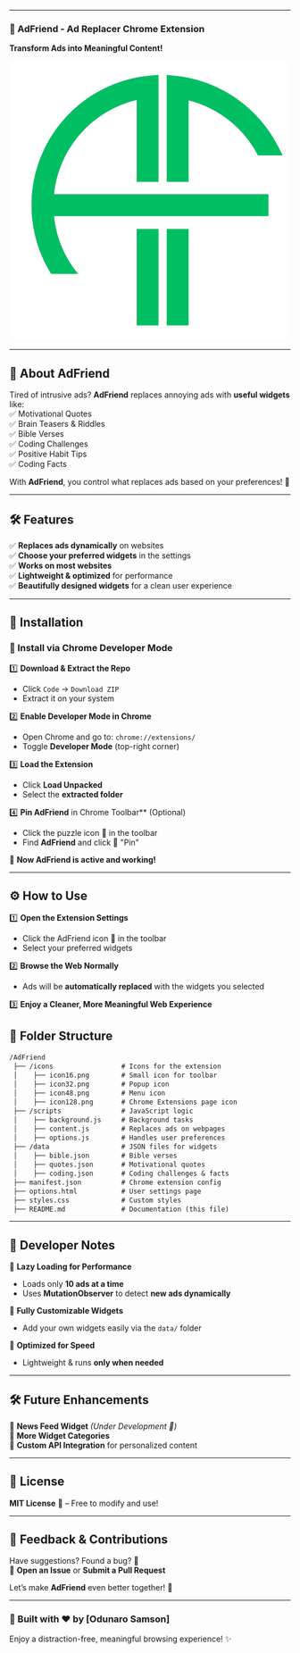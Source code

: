 

---

### **📌 AdFriend - Ad Replacer Chrome Extension**  
**Transform Ads into Meaningful Content!**  

![AdFriend Logo](icons/icon128.png)  

---

## **📖 About AdFriend**  
Tired of intrusive ads? **AdFriend** replaces annoying ads with **useful widgets** like:  
✅ Motivational Quotes  
✅ Brain Teasers & Riddles  
✅ Bible Verses  
✅ Coding Challenges  
✅ Positive Habit Tips  
✅ Coding Facts  

With **AdFriend**, you control what replaces ads based on your preferences! 🎯  

---

## **🛠 Features**  
✅ **Replaces ads dynamically** on websites  
✅ **Choose your preferred widgets** in the settings  
✅ **Works on most websites**  
✅ **Lightweight & optimized** for performance  
✅ **Beautifully designed widgets** for a clean user experience  

---

## **🚀 Installation**  
### **🔹 Install via Chrome Developer Mode**
1️⃣ **Download & Extract the Repo**  
   - Click `Code` → `Download ZIP`  
   - Extract it on your system  

2️⃣ **Enable Developer Mode in Chrome**  
   - Open Chrome and go to: `chrome://extensions/`  
   - Toggle **Developer Mode** (top-right corner)  

3️⃣ **Load the Extension**  
   - Click **Load Unpacked**  
   - Select the **extracted folder**  

4️⃣ **Pin AdFriend** in Chrome Toolbar** (Optional)  
   - Click the puzzle icon 🔧 in the toolbar  
   - Find **AdFriend** and click 📌 "Pin"  

🎉 **Now AdFriend is active and working!**  

---

## **⚙️ How to Use**
1️⃣ **Open the Extension Settings**  
   - Click the AdFriend icon 🔧 in the toolbar  
   - Select your preferred widgets  

2️⃣ **Browse the Web Normally**  
   - Ads will be **automatically replaced** with the widgets you selected  

3️⃣ **Enjoy a Cleaner, More Meaningful Web Experience**  



## **📂 Folder Structure**
```
/AdFriend
 ├── /icons                 # Icons for the extension
 │    ├── icon16.png        # Small icon for toolbar
 │    ├── icon32.png        # Popup icon
 │    ├── icon48.png        # Menu icon
 │    ├── icon128.png       # Chrome Extensions page icon
 ├── /scripts               # JavaScript logic
 │    ├── background.js     # Background tasks
 │    ├── content.js        # Replaces ads on webpages
 │    ├── options.js        # Handles user preferences
 ├── /data                  # JSON files for widgets
 │    ├── bible.json        # Bible verses
 │    ├── quotes.json       # Motivational quotes
 │    ├── coding.json       # Coding challenges & facts
 ├── manifest.json          # Chrome extension config
 ├── options.html           # User settings page
 ├── styles.css             # Custom styles
 ├── README.md              # Documentation (this file)
```

---

## **🔧 Developer Notes**  
🔹 **Lazy Loading for Performance**  
- Loads only **10 ads at a time**  
- Uses **MutationObserver** to detect **new ads dynamically**  

🔹 **Fully Customizable Widgets**  
- Add your own widgets easily via the `data/` folder  

🔹 **Optimized for Speed**  
- Lightweight & runs **only when needed**  

---

## **🛠 Future Enhancements**
🔹 **News Feed Widget** *(Under Development 🚧)*  
🔹 **More Widget Categories**  
🔹 **Custom API Integration** for personalized content  

---

## **📜 License**
**MIT License** 📜 – Free to modify and use!  

---

## **💬 Feedback & Contributions**
Have suggestions? Found a bug? 🤔  
📩 **Open an Issue** or **Submit a Pull Request**  

Let’s make **AdFriend** even better together! 🚀  

---

### **🚀 Built with ❤️ by [Odunaro Samson]**  

Enjoy a distraction-free, meaningful browsing experience! ✨